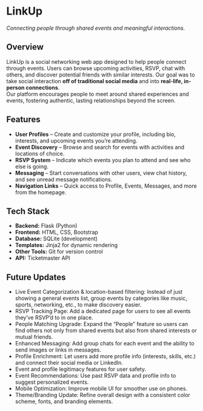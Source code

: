 # LinkUp
*Connecting people through shared events and meaningful interactions.*

## Overview
LinkUp is a social networking web app designed to help people connect through events. Users can browse upcoming activities, RSVP, chat with others, and discover potential friends with similar interests.
Our goal was to take social interaction **off of traditional social media** and into **real-life, in-person connections**.  
Our platform encourages people to meet around shared experiences and events, fostering authentic, lasting relationships beyond the screen.

## Features

- **User Profiles** – Create and customize your profile, including bio, interests, and upcoming events you’re attending.  
- **Event Discovery** – Browse and search for events with activities and locations of choice.  
- **RSVP System** – Indicate which events you plan to attend and see who else is going.  
- **Messaging** – Start conversations with other users, view chat history, and see unread message notifications.  
- **Navigation Links** – Quick access to Profile, Events, Messages, and more from the homepage.  

## Tech Stack

- **Backend:** Flask (Python)  
- **Frontend:** HTML, CSS, Bootstrap  
- **Database:** SQLite (development) 
- **Templates:** Jinja2 for dynamic rendering  
- **Other Tools:** Git for version control
- **API:** Ticketmaster API

## Future Updates
- Live Event Categorization & location-based filtering: Instead of just showing a general events list, group events by categories like music, sports, networking, etc., to make discovery easier.
- RSVP Tracking Page: Add a dedicated page for users to see all events they’ve RSVP’d to in one place.
- People Matching Upgrade: Expand the “People” feature so users can find others not only from shared events but also from shared interests or mutual friends.
- Enhanced Messaging: Add group chats for each event and the ability to send images or links in messages.
- Profile Enrichment: Let users add more profile info (interests, skills, etc.) and connect their social media or LinkedIn.
- Event and profile legitimacy features for user safety. 
- Event Recommendations: Use past RSVP data and profile info to suggest personalized events.
- Mobile Optimization: Improve mobile UI for smoother use on phones.
- Theme/Branding Update: Refine overall design with a consistent color scheme, fonts, and branding elements.


